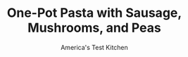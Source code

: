 ---
layout: ../../layouts/MarkdownPostLayout.astro
title: One-Pot Pasta with Sausage, Mushrooms, and Peas
author: America's Test Kitchen
pubDate: 2023-03-15
description: "Lively lemon zest, bright peas, and summery basil help chase away the winter doldrums in this refreshing one-pot pasta."
image_url: https://res.cloudinary.com/hksqkdlah/image/upload/ar_1:1,c_fill,dpr_2.0,f_auto,fl_lossy.progressive.strip_profile,g_faces:auto,q_auto:low,w_344/SFS_OnePotPastaSausageMushroomsPeas_126_p2rsxp
tags: ["Main Courses","Pasta","Pork","Vegetables"]
calories: 2734
protein: 43
carbohydrates: 87
fats: 
fiber: 7
ingredients: ["1 pound, cremini mushrooms, trimmed and sliced thin","1 pound, sweet Italian sausage, casings removed","2 , shallots, chopped","1 1/4 teaspoons, table salt","1 teaspoon, pepper","1/4 teaspoon, red pepper flakes","1/2 cup, dry white wine","12 ounces (4½ cups), medium pasta shells","4 cups, water","2 cups, frozen peas","1 cup, fresh basil leaves, chopped","1 ounce, Parmesan cheese, grated (½ cup), plus extra for serving","2 teaspoon, grated lemon zest, plus lemon wedges for serving"]
serves: 4
time: "1 hour"
instructions: ["In large Dutch oven set over high heat, cook mushrooms, sausage, shallots, salt, pepper, and pepper flakes, stirring mixture frequently and breaking up meat with wooden spoon, until liquid has evaporated and browned bits have formed on bottom of pot, about 15 minutes.","Add wine and cook, scraping up any browned bits, until liquid has evaporated, about 2 minutes.","Stir in pasta and water and bring to boil. Reduce heat to medium-low, cover, and simmer, stirring occasionally, until pasta is al dente, about 10 minutes (some liquid will remain in bottom of pot).","Off heat, add peas, basil, Parmesan, and lemon zest. Stir vigorously for 1 minute, until sauce has thickened. Serve, passing lemon wedges and extra Parmesan separately."]
nutrition: ["1189 mg Potassium","625 mg Phosphorus","338 mg Calcium","4 mg Iron","111 mg Magnesium","1634 mg Sodium","5 mg Zinc","16 g Fat","9 mg Niacin (B3)","5 g Monounsaturated","1 g Polyunsaturated","17 mg Vitamin C","46 mg Cholesterol","7 g Saturated","7 g Fiber","99 µg Folate (food)","10 g Sugars","45 µg Vitamin K","546 g Water","87 g Carbs","99 µg Folate equivalent (total)","43 g Protein","1 µg Vitamin B12","124 µg Vitamin A","683 kcal Energy","2734 calories"]
notes: "You can substitute white mushrooms for the cremini and 12 ounces (3⅓ cups) of orecchiette for the medium pasta shells. if desired. The pasta will not absorb all the cooking liquid in step 2; stirring vigorously in step 3 helps thicken the sauce so it will coat the pasta. For a nonalcoholic version, substitute ½ cup of water for the wine in step 2 and stir in 1 tablespoon of lemon juice with the lemon zest in step 3. There is no need to thaw the peas."
---